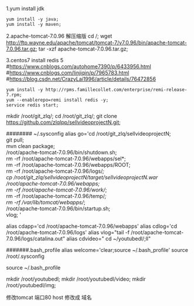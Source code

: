 1.yum install jdk

	yum install -y java;
	yum install -y maven;
2.apache-tomcat-7.0.96  解压缩版
	cd /;
	wget http://ftp.wayne.edu/apache/tomcat/tomcat-7/v7.0.96/bin/apache-tomcat-7.0.96.tar.gz;
	tar -xzf apache-tomcat-7.0.96.tar.gz;

3.centos7  install  redis 5
   #https://www.cnblogs.com/autohome7390/p/6433956.html
   #https://www.cnblogs.com/linjiqin/p/7965783.html
   #https://blog.csdn.net/CrazyLai1996/article/details/76472856
 
	yum install -y http://rpms.famillecollet.com/enterprise/remi-release-7.rpm;
	yum --enablerepo=remi install redis -y;
	service redis start;

mkdir /root/git_zlq/;
cd /root/git_zlq/;
git clone https://github.com/zlqlpp/sellvideoprojectN.git;

######## ~/.sysconfig
alias go='cd /root/git_zlq/sellvideoprojectN;                                                         \
git pull;                                                                                            \
mvn clean package;                                                                                   \
/root/apache-tomcat-7.0.96/bin/shutdown.sh;                                                          \
rm -rf /root/apache-tomcat-7.0.96/webapps/sel*;                                                      \
rm -rf /root/apache-tomcat-7.0.96/webapps/ROOT;                                                      \
rm -rf /root/apache-tomcat-7.0.96/logs/*;                                                            \
cp /root/git_zlq/sellvideoprojectN/target/sellvideoprojectN.war /root/apache-tomcat-7.0.96/webapps;     \
rm -rf /root/apache-tomcat-7.0.96/work/*;                                                            \
rm -rf /root/apache-tomcat-7.0.96/temp/*;                                                            \
rm -rf /var/lib/tomcat/webapps/*;                                                                    \
/root/apache-tomcat-7.0.96/bin/startup.sh; \
vlog; '

alias cdapp='cd /root/apache-tomcat-7.0.96/webapps'
alias cdlog='cd /root/apache-tomcat-7.0.96/logs'
alias vlog="tail -f /root/apache-tomcat-7.0.96/logs/catalina.out"
alias cdvideo=" cd ~/youtubedl/;ll"


#######.bash_profile
alias welcome='clear;source ~/.bash_profile'
source /root/.sysconfig


 source ~/.bash_profile



mkdir /root/youtubedl;
mkdir /root/youtubedl/video;
mkdir /root/youtubedl/img;


修改tomcat  端口80 
host 修改成 域名
<Context path="/" docBase="/root/apache-tomcat-7.0.96/webapps/sellvideoprojectN"  reloadable="true" />
<Context path="/video" docBase="/root/youtubedl/video"  reloadable="true" />
<Context path="/videoimg" docBase="/root/youtubedl/img"  reloadable="true" />



